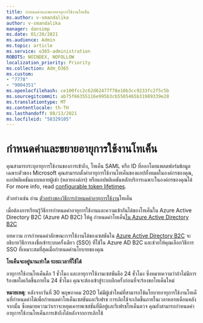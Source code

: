 ```yaml
---
title: กําหนดค่าและขยายอายุการใช้งานโทเค็น
ms.author: v-smandalika
author: v-smandalika
manager: dansimp
ms.date: 01/20/2021
ms.audience: Admin
ms.topic: article
ms.service: o365-administration
ROBOTS: NOINDEX, NOFOLLOW
localization_priority: Priority
ms.collection: Adm_O365
ms.custom:
- "7778"
- "9004351"
ms.openlocfilehash: ce100fcc2c62d62477f78e10b3cc9233fc2f5c5b
ms.sourcegitcommit: ab75f66355116e995b3cb5505465b31989339e28
ms.translationtype: MT
ms.contentlocale: th-TH
ms.lasthandoff: 08/13/2021
ms.locfileid: "58329105"
---
```

# <a name="configure-and-extend-token-lifetimes"></a>กําหนดค่าและขยายอายุการใช้งานโทเค็น

คุณสามารถระบุอายุการใช้งานของการเข้าถึง, โทเค็น SAML หรือ ID ที่ออกโดยแพลตฟอร์มข้อมูลเฉพาะตัวของ Microsoft คุณสามารถตั้งค่าอายุการใช้งานโทเค็นของแอปทั้งหมดในองค์กรของคุณ, แอปพลิเคชันแบบหลายผู้เช่า (หลายองค์กร) หรือแอปพลิเคชันหลักบริการเฉพาะในองค์กรของคุณได้ For more info, read [configurable token lifetimes](https://docs.microsoft.com/azure/active-directory/develop/active-directory-configurable-token-lifetimes).

ตัวอย่างเช่น อ่าน [ตัวอย่างของวิธีการกําหนดค่าอายุการใช้งาน](https://docs.microsoft.com/azure/active-directory/develop/configure-token-lifetimes)โทเค็น

เมื่อต้องการเรียนรู้วิธีการกําหนดค่าอายุการใช้งานและความเข้ากันได้ของโทเค็นใน Azure Active Directory B2C (Azure AD B2C) ให้ดู กําหนดค่าโทเค็น[ใน Azure Active Directory B2C](https://docs.microsoft.com/azure/active-directory-b2c/configure-tokens?pivots=b2c-user-flow)

บทความ การกําหนดค่าลักษณะการใช้งานได้ของเซสชันใน [Azure Active Directory B2C](https://docs.microsoft.com/azure/active-directory-b2c/session-behavior?pivots=b2c-user-flow) จะอธิบายวิธีการลงชื่อเข้าระบบครั้งเดียว (SSO) ที่ใช้ใน Azure AD B2C และช่วยให้คุณเลือกวิธีการ SSO ที่เหมาะสมที่สุดเมื่อกําหนดค่านโยบายของคุณ

**โทเค็นจะอยู่นานเท่าใด ระยะเวลาที่ใช้ได้**

อายุการใช้งานโทเค็นคือ 1 ชั่วโมง และอายุการใช้งานเซสชันคือ 24 ชั่วโมง ซึ่งหมายความว่าถ้าไม่มีการร้องขอใดเกิดขึ้นภายใน 24 ชั่วโมง คุณจะต้องเข้าสู่ระบบอีกครั้งก่อนที่จะร้องขอโทเค็นใหม่

**หมายเหตุ**: หลังจากวันที่ 30 พฤษภาคม 2020 ไม่มีผู้เช่าใหม่ที่สามารถใช้นโยบายอายุการใช้งานโทเค็นที่กําหนดค่าได้เพื่อกําหนดค่าโทเค็นเซสชันและรีเฟรช การเลิกใช้จะเกิดขึ้นภายในเวลาหลายเดือนหลังจากนั้น ซึ่งหมายความว่าเราจะหยุดเคารพเซสชันที่มีอยู่และรีเฟรชโทเค็นตวจ คุณยังสามารถกําหนดค่าอายุการใช้งานโทเค็นการเข้าถึงได้หลังจากการเลิกใช้






